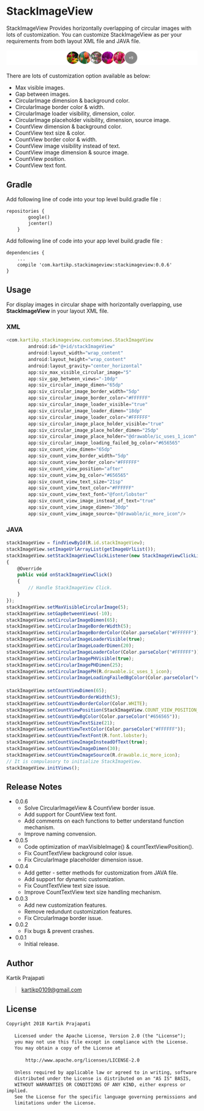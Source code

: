 # StackImageView
StackImageView Provides horizontally overlapping of circular images with lots of customization. You can customize StackImageView as per your requirements from both layout XML file and JAVA file.
<br/><br/>
![screenshot1](https://github.com/KartikPrajapati/StackImageView/blob/master/screenshot1.jpg)
<br/><br/>
There are lots of customization option available as below:
- Max visible images.
- Gap between images.
- CircularImage dimension & background color.
- CircularImage border color & width.
- CircularImage loader visibility, dimension, color.
- CircularImage placeholder visibility, dimension, source image.
- CountView dimension & background color.
- CountView text size & color.
- CountView border color & width.
- CountView image visibility instead of text.
- CountView image dimension & source image.
- CountView position.
- CountView text font.
## Gradle
Add following line of code into your top level build.gradle file :
```
repositories {
        google()
        jcenter()
    }
```
Add following line of code into your app level build.gradle file :
```
dependencies {
    ...
    compile 'com.kartikp.stackimageview:stackimageview:0.0.6'
}
```
## Usage
For display images in circular shape with horizontally overlapping, use **StackImageView** in your layout XML file.
### XML
```javascript
<com.kartikp.stackimageview.customviews.StackImageView
        android:id="@+id/stackImageView"
        android:layout_width="wrap_content"
        android:layout_height="wrap_content"
        android:layout_gravity="center_horizontal"
        app:siv_max_visible_circular_image="5"
        app:siv_gap_between_views="-10dp"
        app:siv_circular_image_dimen="65dp"
        app:siv_circular_image_border_width="5dp"
        app:siv_circular_image_border_color="#FFFFFF"
        app:siv_circular_image_loader_visible="true"
        app:siv_circular_image_loader_dimen="18dp"
        app:siv_circular_image_loader_color="#FFFFFF"
        app:siv_circular_image_place_holder_visible="true"
        app:siv_circular_image_place_holder_dimen="25dp"
        app:siv_circular_image_place_holder="@drawable/ic_uses_1_icon"
        app:siv_circular_image_loading_failed_bg_color="#656565"
        app:siv_count_view_dimen="65dp"
        app:siv_count_view_border_width="5dp"
        app:siv_count_view_border_color="#FFFFFF"
        app:siv_count_view_position="after"
        app:siv_count_view_bg_color="#656565"
        app:siv_count_view_text_size="21sp"
        app:siv_count_view_text_color="#FFFFFF"
        app:siv_count_view_text_font="@font/lobster"
        app:siv_count_view_image_instead_of_text="true"
        app:siv_count_view_image_dimen="30dp"
        app:siv_count_view_image_source="@drawable/ic_more_icon"/>
```
### JAVA
```javascript
stackImageView = findViewById(R.id.stackImageView);
stackImageView.setImageUrlArrayList(getImageUrlList());
stackImageView.setStackImageViewClickListener(new StackImageViewClickListener()
{
    @Override
    public void onStackImageViewClick()
    {
        // Handle StackImageView Click.
    }
});
stackImageView.setMaxVisibleCircularImage(5);
stackImageView.setGapBetweenViews(-10);
stackImageView.setCircularImageDimen(65);
stackImageView.setCircularImageBorderWidth(5);
stackImageView.setCircularImageBorderColor(Color.parseColor("#FFFFFF"));
stackImageView.setCircularImageLoaderVisible(true);
stackImageView.setCircularImageLoaderDimen(20);
stackImageView.setCircularImageLoaderColor(Color.parseColor("#FFFFFF"));
stackImageView.setCircularImagePHVisible(true);
stackImageView.setCircularImagePHDimen(25);
stackImageView.setCircularImagePH(R.drawable.ic_uses_1_icon);
stackImageView.setCircularImageLoadingFailedBgColor(Color.parseColor("#656565"));

stackImageView.setCountViewDimen(65);
stackImageView.setCountViewBorderWidth(5);
stackImageView.setCountViewBorderColor(Color.WHITE);
stackImageView.setCountViewPosition(StackImageView.COUNT_VIEW_POSITION_AFTER);
stackImageView.setCountViewBgColor(Color.parseColor("#656565"));
stackImageView.setCountViewTextSize(21);
stackImageView.setCountViewTextColor(Color.parseColor("#FFFFFF"));
stackImageView.setCountViewTextFont(R.font.lobster);
stackImageView.setCountViewImageInsteadOfText(true);
stackImageView.setCountViewImageDimen(30);
stackImageView.setCountViewImageSource(R.drawable.ic_more_icon);
// It is compulasory to initialize StackImageView.
stackImageView.initViews();
```
## Release Notes
- 0.0.6
  - Solve CircularImageView & CountView border issue.
  - Add support for CountView text font.
  - Add comments on each functions to better understand function mechanism.
  - Improve naming convension.
- 0.0.5
  - Code optimization of maxVisibleImage() & countTextViewPosition().
  - Fix CountTextView background color issue.
  - Fix CircularImage placeholder dimension issue.
- 0.0.4
  - Add getter - setter methods for customization from JAVA file.
  - Add support for dynamic customization.
  - Fix CountTextView text size issue.
  - Improve CountTextView text size handling mechanism.
- 0.0.3
  - Add new customization features.
  - Remove redundunt customization features.
  - Fix CircularImage border issue.
- 0.0.2
  - Fix bugs & prevent crashes.
- 0.0.1
  - Initial release.
## Author
Kartik Prajapati
> kartikp0109@gmail.com
## License
````
Copyright 2018 Kartik Prajapati

   Licensed under the Apache License, Version 2.0 (the "License");
   you may not use this file except in compliance with the License.
   You may obtain a copy of the License at

       http://www.apache.org/licenses/LICENSE-2.0

   Unless required by applicable law or agreed to in writing, software
   distributed under the License is distributed on an "AS IS" BASIS,
   WITHOUT WARRANTIES OR CONDITIONS OF ANY KIND, either express or implied.
   See the License for the specific language governing permissions and
   limitations under the License.
````
